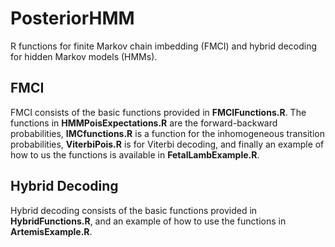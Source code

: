 # PosteriorHMM
R functions for finite Markov chain imbedding (FMCI) and hybrid decoding for hidden Markov models (HMMs). <br/>
## FMCI
FMCI consists of the basic functions provided in **FMCIFunctions.R**. The functions in **HMMPoisExpectations.R** are the forward-backward probabilities, **IMCfunctions.R** is a function for the inhomogeneous transition probabilities, **ViterbiPois.R** is for Viterbi decoding, and finally an example of how to us the functions is available in **FetalLambExample.R**. <br/>
## Hybrid Decoding
Hybrid decoding consists of the basic functions provided in **HybridFunctions.R**, and an example of how to use the functions in **ArtemisExample.R**.  
